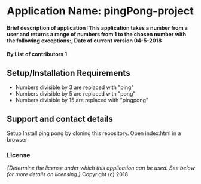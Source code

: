 # Application Name: pingPong-project

#### Brief description of application :This application takes a number from a user and returns a range of numbers from 1 to the chosen number with the following exceptions:, Date of current version 04-5-2018
#### By **List of contributors 1**

## Setup/Installation Requirements
* Numbers divisible by 3 are replaced with "ping"
* Numbers divisible by 5 are replaced with "pong"
* Numbers divisible by 15 are replaced with "pingpong"

## Support and contact details
Setup Install ping pong by cloning this repository. Open index.html in a browser

### License
*{Determine the license under which this application can be used.  See below for more details on licensing.}*
Copyright (c) 2018  
